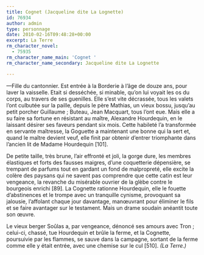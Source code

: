```yaml
---
title: Cognet (Jacqueline dite La Lognette)
id: 76934
author: admin
type: personnage
date: 2010-02-16T09:48:28+00:00
excerpt: La Terre
rm_character_novel:
  - 75935
rm_character_name_main: 'Cognet '
rm_character_name_secondary: Jacqueline dite La Lognette

---
```

—Fille du cantonnier. Est entrée à la Borderie à l&rsquo;âge de douze ans, pour laver la vaisselle. Etait si desséchée, si minable, qu&rsquo;on lui voyait les os du corps, au travers de ses guenilles. Elle s&rsquo;est vite décrassée, tous les valets l&rsquo;ont culbutée sur la paille, depuis le père Mathias, un vieux bossu, jusqu&rsquo;au petit porcher Guillaume ; Buteau, Jean Macquart, tous l&rsquo;ont eue. Mais elle a su faire sa fortune en résistant au maître, Alexandre Hourdequin, en le laissant désirer ses faveurs pendant six mois. Cette habileté l&rsquo;a transformée en servante maîtresse, la Goguette a maintenant une bonne qui la sert et, quand le maître devient veuf, elle finit par obtenir d&rsquo;entrer triomphante dans l&rsquo;ancien lit de Madame Hourdequin [101].

De petite taille, très brune, l&rsquo;air effronté et joli, la gorge dure, les membres élastiques et forts des fausses maigres, d&rsquo;une coquetterie dépensière, se trempant de parfums tout en gardant un fond de malpropreté, elle excite la colère des paysans qui ne savent pas comprendre que cette catin est leur vengeance, la revanche du misérable ouvrier de la glèbe contre le bourgeois enrichi [89]. La Cognette rationne Hourdequin, elle le fouette d&rsquo;abstinences et le trompe avec un tranquille cynisme, provoquant sa jalousie, l&rsquo;affolant chaque jour davantage, manœuvrant pour éliminer le fils et se faire avantager sur le testament. Mais un drame soudain anéantit toute son œuvre.

Le vieux berger Soûlas a, par vengeance, dénoncé ses amours avec Tron ; celui-ci, chassé, tue Hourdequin et brûle la ferme, et la Cognette, poursuivie par les flammes, se sauve dans la campagne, sortant de la ferme comme elle y était entrée, avec une chemise sur le cul [510]. _(La Terre.)_
